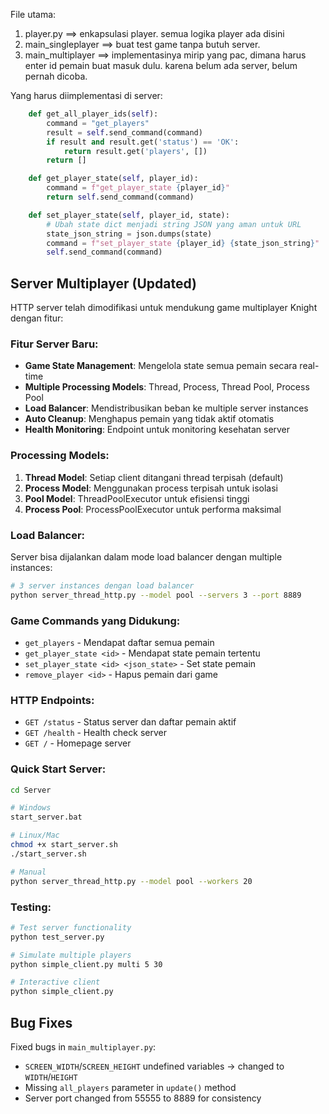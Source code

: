 File utama:

1. player.py ==> enkapsulasi player. semua logika player ada disini
2. main_singleplayer ==> buat test game tanpa butuh server.
3. main_multiplayer ==> implementasinya mirip yang pac, dimana harus enter id pemain buat masuk dulu. karena belum ada server, belum pernah dicoba.

Yang harus diimplementasi di server:

```python
    def get_all_player_ids(self):
        command = "get_players"
        result = self.send_command(command)
        if result and result.get('status') == 'OK':
            return result.get('players', [])
        return []

    def get_player_state(self, player_id):
        command = f"get_player_state {player_id}"
        return self.send_command(command)

    def set_player_state(self, player_id, state):
        # Ubah state dict menjadi string JSON yang aman untuk URL
        state_json_string = json.dumps(state)
        command = f"set_player_state {player_id} {state_json_string}"
        self.send_command(command)
```

## Server Multiplayer (Updated)

HTTP server telah dimodifikasi untuk mendukung game multiplayer Knight dengan fitur:

### Fitur Server Baru:
- **Game State Management**: Mengelola state semua pemain secara real-time
- **Multiple Processing Models**: Thread, Process, Thread Pool, Process Pool
- **Load Balancer**: Mendistribusikan beban ke multiple server instances
- **Auto Cleanup**: Menghapus pemain yang tidak aktif otomatis
- **Health Monitoring**: Endpoint untuk monitoring kesehatan server

### Processing Models:
1. **Thread Model**: Setiap client ditangani thread terpisah (default)
2. **Process Model**: Menggunakan process terpisah untuk isolasi
3. **Pool Model**: ThreadPoolExecutor untuk efisiensi tinggi
4. **Process Pool**: ProcessPoolExecutor untuk performa maksimal

### Load Balancer:
Server bisa dijalankan dalam mode load balancer dengan multiple instances:
```bash
# 3 server instances dengan load balancer
python server_thread_http.py --model pool --servers 3 --port 8889
```

### Game Commands yang Didukung:
- `get_players` - Mendapat daftar semua pemain
- `get_player_state <id>` - Mendapat state pemain tertentu
- `set_player_state <id> <json_state>` - Set state pemain
- `remove_player <id>` - Hapus pemain dari game

### HTTP Endpoints:
- `GET /status` - Status server dan daftar pemain aktif
- `GET /health` - Health check server
- `GET /` - Homepage server

### Quick Start Server:
```bash
cd Server

# Windows
start_server.bat

# Linux/Mac  
chmod +x start_server.sh
./start_server.sh

# Manual
python server_thread_http.py --model pool --workers 20
```

### Testing:
```bash
# Test server functionality
python test_server.py

# Simulate multiple players
python simple_client.py multi 5 30

# Interactive client
python simple_client.py
```

## Bug Fixes

Fixed bugs in `main_multiplayer.py`:
- `SCREEN_WIDTH`/`SCREEN_HEIGHT` undefined variables → changed to `WIDTH`/`HEIGHT`
- Missing `all_players` parameter in `update()` method
- Server port changed from 55555 to 8889 for consistency

